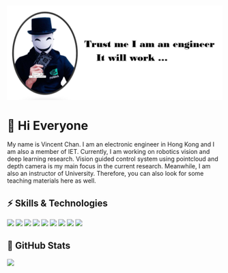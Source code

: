 ![image](https://github.com/vincent51689453/vincent51689453/blob/main/github_logo.PNG)
# 👋 Hi Everyone 

My name is Vincent Chan. I am an electronic engineer in Hong Kong and I am also a member of IET. Currently, I am working on robotics vision and deep learning research. Vision guided control system using pointcloud and depth camera is my main focus in the current research. Meanwhile, I am also an instructor of University. Therefore, you can also look for some teaching materials here as well.

## ⚡ Skills & Technologies
![](https://img.shields.io/badge/OS-Linux-informational?style=flat&logo=linux&logoColor=white&color=2bbc8a)
![](https://img.shields.io/badge/Code-Python-informational?style=flat&logo=python&logoColor=white&color=2bbc8a)
![](https://img.shields.io/badge/Code-C++-informational?style=flat&logo=python&logoColor=white&color=2bbc8a)
![](https://img.shields.io/badge/Tools-NVIDIA_Jetson-informational?style=flat&logo=nvidia&logoColor=white&color=2bbc8a)
![](https://img.shields.io/badge/Tools-TensorRT-informational?style=flat&logo=nvidia&logoColor=white&color=2bbc8a)
![](https://img.shields.io/badge/Tools-OPENCV-informational?style=flat&logo=opencv&logoColor=white&color=2bbc8a)
![](https://img.shields.io/badge/Tools-Docker-informational?style=flat&logo=docker&logoColor=white&color=2bbc8a)
![](https://img.shields.io/badge/Tools-Kubernetes-informational?style=flat&logo=kubernetes&logoColor=white&color=2bbc8a)
![](https://img.shields.io/badge/Tools-STM32-informational?style=flat&logo=stmicroelectronics&logoColor=white&color=2bbc8a)

## 💬 GitHub Stats
<a href="https://github.com/vincent51689453/github-readme-stats">
  <img align="center" src="https://github-readme-stats.vercel.app/api?username=vincent51689453&show_icons=true&theme=radical" />
</a>
<!--
**vincent51689453/vincent51689453** is a ✨ _special_ ✨ repository because its `README.md` (this file) appears on your GitHub profile.

Here are some ideas to get you started:

- 🔭 I’m currently working on ...
- 🌱 I’m currently learning ...
- 👯 I’m looking to collaborate on ...
- 🤔 I’m looking for help with ...
- 💬 Ask me about ...
- 📫 How to reach me: ...
- 😄 Pronouns: ...
- ⚡ Fun fact: ...
-->
